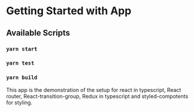# Getting Started with App

## Available Scripts

### `yarn start`

### `yarn test`

### `yarn build`

This app is the demonstration of the setup for react in typescript, React router, React-transition-group, Redux in typescript and styled-compotents for styling.
